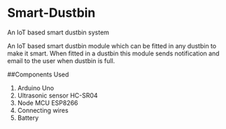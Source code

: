 # Smart-Dustbin
An IoT based smart dustbin system

An IoT based smart dustbin module which can be fitted in any dustbin to make it smart. When fitted in a dustbin this module sends notification and email to the user when dustbin is full.

##Components Used
1. Arduino Uno
2. Ultrasonic sensor HC-SR04
3. Node MCU ESP8266             
4.	Connecting wires
5.	Battery
